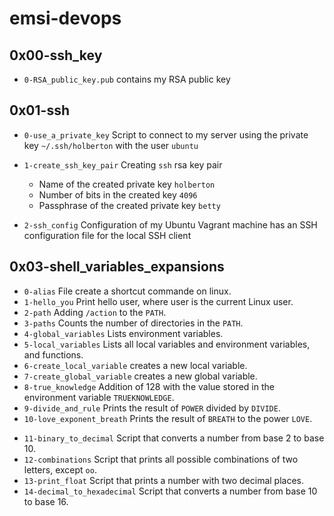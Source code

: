 # emsi-devops

## 0x00-ssh_key

- <code>0-RSA_public_key.pub</code> contains my RSA public key

## 0x01-ssh

- <code>0-use_a_private_key</code> Script to connect to my server using the private key <code>~/.ssh/holberton</code> with the user <code>ubuntu</code>

- <code>1-create_ssh_key_pair</code> Creating <code>ssh</code> rsa key pair

  - Name of the created private key <code>holberton</code>
  - Number of bits in the created key <code>4096</code>
  - Passphrase of the created private key <code>betty</code>

- <code>2-ssh_config</code> Configuration of my Ubuntu Vagrant machine has an SSH configuration file for the local SSH client

## 0x03-shell_variables_expansions

- <code>0-alias</code> File create a shortcut commande on linux.
- <code>1-hello_you</code> Print hello user, where user is the current Linux user.
- <code>2-path</code> Adding <code>/action</code> to the <code>PATH</code>.
- <code>3-paths</code> Counts the number of directories in the <code>PATH</code>.
- <code>4-global_variables</code> Lists environment variables.
- <code>5-local_variables</code> Lists all local variables and environment variables, and functions.
- <code>6-create_local_variable</code> creates a new local variable.
- <code>7-create_global_variable</code> creates a new global variable.
- <code>8-true_knowledge</code> Addition of 128 with the value stored in the environment variable <code>TRUEKNOWLEDGE</code>.
- <code>9-divide_and_rule</code> Prints the result of <code>POWER</code> divided by <code>DIVIDE</code>.
- <code>10-love_exponent_breath</code> Prints the result of <code>BREATH</code> to the power <code>LOVE</code>.

* <code>11-binary_to_decimal</code> Script that converts a number from base 2 to base 10.
* <code>12-combinations</code> Script that prints all possible combinations of two letters, except <code>oo</code>.
* <code>13-print_float</code> Script that prints a number with two decimal places.
* <code>14-decimal_to_hexadecimal</code> Script that converts a number from base 10 to base 16.
